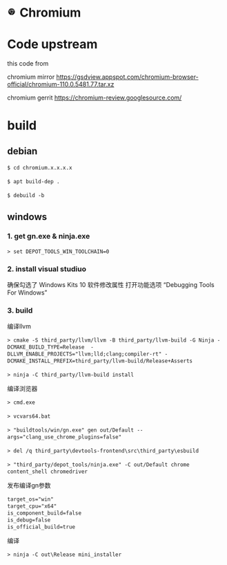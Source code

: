 # ![Logo](chrome/app/theme/chromium/product_logo_22_mono.png) Chromium

# Code upstream

this code from

chromium mirror https://gsdview.appspot.com/chromium-browser-official/chromium-110.0.5481.77.tar.xz

chromium gerrit https://chromium-review.googlesource.com/

# build

## debian
```shell
$ cd chromium.x.x.x.x 

$ apt build-dep . 

$ debuild -b
```
## windows

### 1. get gn.exe & ninja.exe
```shell
> set DEPOT_TOOLS_WIN_TOOLCHAIN=0
```

### 2. install visual studiuo

确保勾选了 Windows Kits 10 软件修改属性 打开功能选项 “Debugging Tools For Windows” 

### 3. build
编译llvm
```shell
> cmake -S third_party/llvm/llvm -B third_party/llvm-build -G Ninja -DCMAKE_BUILD_TYPE=Release  -DLLVM_ENABLE_PROJECTS="llvm;lld;clang;compiler-rt" -DCMAKE_INSTALL_PREFIX=third_party/llvm-build/Release+Asserts

> ninja -C third_party/llvm-build install
```
编译浏览器

```shell
> cmd.exe

> vcvars64.bat

> "buildtools/win/gn.exe" gen out/Default --args="clang_use_chrome_plugins=false"

> del /q third_party\devtools-frontend\src\third_party\esbuild

> "third_party/depot_tools/ninja.exe" -C out/Default chrome content_shell chromedriver
```

发布编译gn参数

```shell
target_os="win"
target_cpu="x64"
is_component_build=false
is_debug=false
is_official_build=true
```
编译
```shell
> ninja -C out\Release mini_installer
```